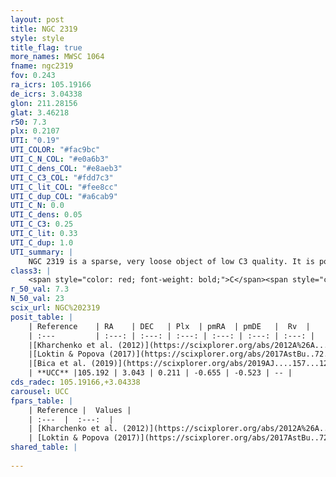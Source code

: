 ```yaml
---
layout: post
title: NGC 2319
style: style
title_flag: true
more_names: MWSC 1064
fname: ngc2319
fov: 0.243
ra_icrs: 105.19166
de_icrs: 3.04338
glon: 211.28156
glat: 3.46218
r50: 7.3
plx: 0.2107
UTI: "0.19"
UTI_COLOR: "#fac9bc"
UTI_C_N_COL: "#e0a6b3"
UTI_C_dens_COL: "#e8aeb3"
UTI_C_C3_COL: "#fdd7c3"
UTI_C_lit_COL: "#fee8cc"
UTI_C_dup_COL: "#a6cab9"
UTI_C_N: 0.0
UTI_C_dens: 0.05
UTI_C_C3: 0.25
UTI_C_lit: 0.33
UTI_C_dup: 1.0
UTI_summary: |
    NGC 2319 is a sparse, very loose object of low C3 quality. It is poorly studied in the literature, with no articles listed in the last 6 years.<br><br><span style="color: #99180f; font-weight: bold;">Warning: </span>contains less than 25 stars with <i>P>0.5</i> estimated.
class3: |
    <span style="color: red; font-weight: bold;">C</span><span style="color: red; font-weight: bold;">C</span>
r_50_val: 7.3
N_50_val: 23
scix_url: NGC%202319
posit_table: |
    | Reference    | RA    | DEC   | Plx  | pmRA  | pmDE   |  Rv  |
    | :---         | :---: | :---: | :---: | :---: | :---: | :---: |
    |[Kharchenko et al. (2012)](https://scixplorer.org/abs/2012A%26A...543A.156K) | 105.171 | 3.035 | -- | -0.95 | -2.3 | -- |
    |[Loktin & Popova (2017)](https://scixplorer.org/abs/2017AstBu..72..257L) | 105.135 | 3.043 | -- | -0.171 | -0.794 | -- |
    |[Bica et al. (2019)](https://scixplorer.org/abs/2019AJ....157...12B) | 105.27 | 3.042 | -- | -- | -- | -- |
    | **UCC** |105.192 | 3.043 | 0.211 | -0.655 | -0.523 | -- | 
cds_radec: 105.19166,+3.04338
carousel: UCC
fpars_table: |
    | Reference |  Values |
    | :---  |  :---:  |
    | [Kharchenko et al. (2012)](https://scixplorer.org/abs/2012A%26A...543A.156K) | `e_bv=0.104, distance=985, log_age=9.035` |
    | [Loktin & Popova (2017)](https://scixplorer.org/abs/2017AstBu..72..257L) | `E(B-V)=0.285, Dmod=12.456, logt=9.13` |
shared_table: |
    
---
```

